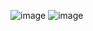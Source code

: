 ![image](https://user-images.githubusercontent.com/77222540/211378296-135ef746-855e-4cf2-864b-e081156ede1f.png)
![image](https://user-images.githubusercontent.com/77222540/211378365-722f4064-a877-4c82-97cd-44b120bcbb1b.png)
